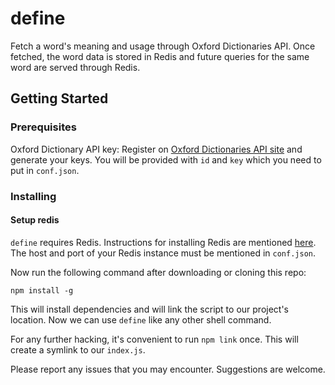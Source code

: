 # define

Fetch a word's meaning and usage through Oxford Dictionaries API. Once fetched, the word data is stored in Redis and future queries for the same word are served through Redis.

## Getting Started

### Prerequisites

Oxford Dictionary API key: Register on [Oxford Dictionaries API site](https://developer.oxforddictionaries.com/) and generate your keys. You will be provided with `id` and `key` which you need to put in `conf.json`. 

### Installing

#### Setup redis

`define` requires Redis. Instructions for installing Redis are mentioned [here](https://redis.io/download#installation). The host and port of your Redis instance must be mentioned in `conf.json`. 

Now run the following command after downloading or cloning this repo:

```
npm install -g
```
This will install dependencies and will link the script to our project's location. Now we can use `define` like any other shell command.

For any further hacking, it's convenient to run `npm link` once. This will create a symlink to our `index.js`.

Please report any issues that you may encounter. Suggestions are welcome.

